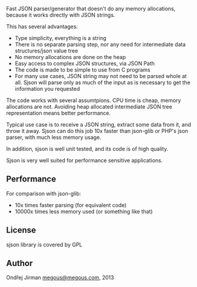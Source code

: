 Fast JSON parser/generator that doesn't do any memory 
allocations, because it works directly with JSON strings.

This has several advantages:

  - Type simplicity, everything is a string
  - There is no separate parsing step, nor any need for
    intermediate data structures/json value tree
  - No memory allocations are done on the heap
  - Easy access to complex JSON structures, via JSON Path
  - The code is made to be simple to use from C programs
  - For many use cases, JSON string may not need to
    be parsed whole at all. Sjson will parse only as much
    of the input as is necessary to get the information you
    requested

The code works with several assumtpions. CPU time is cheap, 
memory allocations are not. Avoiding heap allocated intermediate 
JSON tree representation means better performance.

Typical use case is to receive a JSON string, extract some data 
from it, and throw it away. Sjson can do this job 10x faster 
than json-glib or PHP's json parser, with much less memory usage.

In addition, sjson is well unit tested, and its code is of 
high quality.

Sjson is very well suited for performance sensitive applications.

Performance
-----------

For comparison with json-glib:

  - 10x times faster parsing (for equivalent code)
  - 10000x times less memory used (or something like that)


License
-------

sjson library is covered by GPL


Author
------

Ondřej Jirman <megous@megous.com>, 2013
